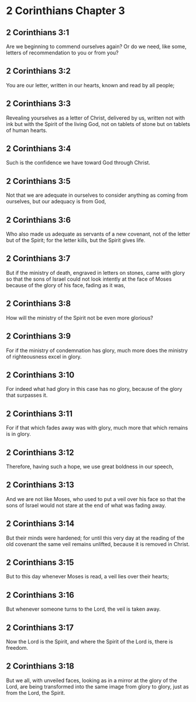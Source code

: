 # 2 Corinthians Chapter 3

## 2 Corinthians 3:1

Are we beginning to commend ourselves again? Or do we need, like some, letters of recommendation to you or from you?

## 2 Corinthians 3:2

You are our letter, written in our hearts, known and read by all people;

## 2 Corinthians 3:3

Revealing yourselves as a letter of Christ, delivered by us, written not with ink but with the Spirit of the living God, not on tablets of stone but on tablets of human hearts.

## 2 Corinthians 3:4

Such is the confidence we have toward God through Christ.

## 2 Corinthians 3:5

Not that we are adequate in ourselves to consider anything as coming from ourselves, but our adequacy is from God,

## 2 Corinthians 3:6

Who also made us adequate as servants of a new covenant, not of the letter but of the Spirit; for the letter kills, but the Spirit gives life.

## 2 Corinthians 3:7

But if the ministry of death, engraved in letters on stones, came with glory so that the sons of Israel could not look intently at the face of Moses because of the glory of his face, fading as it was,

## 2 Corinthians 3:8

How will the ministry of the Spirit not be even more glorious?

## 2 Corinthians 3:9

For if the ministry of condemnation has glory, much more does the ministry of righteousness excel in glory.

## 2 Corinthians 3:10

For indeed what had glory in this case has no glory, because of the glory that surpasses it.

## 2 Corinthians 3:11

For if that which fades away was with glory, much more that which remains is in glory.

## 2 Corinthians 3:12

Therefore, having such a hope, we use great boldness in our speech,

## 2 Corinthians 3:13

And we are not like Moses, who used to put a veil over his face so that the sons of Israel would not stare at the end of what was fading away.

## 2 Corinthians 3:14

But their minds were hardened; for until this very day at the reading of the old covenant the same veil remains unlifted, because it is removed in Christ.

## 2 Corinthians 3:15

But to this day whenever Moses is read, a veil lies over their hearts;

## 2 Corinthians 3:16

But whenever someone turns to the Lord, the veil is taken away.

## 2 Corinthians 3:17

Now the Lord is the Spirit, and where the Spirit of the Lord is, there is freedom.

## 2 Corinthians 3:18

But we all, with unveiled faces, looking as in a mirror at the glory of the Lord, are being transformed into the same image from glory to glory, just as from the Lord, the Spirit.
